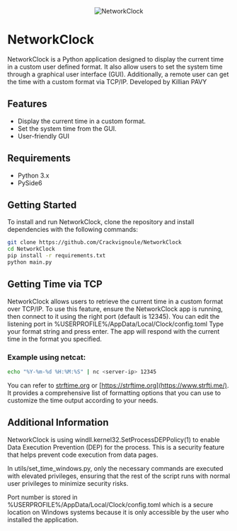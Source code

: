 <div align="center">
    <img src="https://i.imgur.com/860WSwn.png" alt="NetworkClock">
</div>

# NetworkClock

NetworkClock is a Python application designed to display the current time in a custom user defined format. It also allow users to set the system time through a graphical user interface (GUI). Additionally, a remote user can get the time with a custom format via TCP/IP. Developed by Killian PAVY

## Features

- Display the current time in a custom format.
- Set the system time from the GUI.
- User-friendly GUI

## Requirements

- Python 3.x
- PySide6

## Getting Started

To install and run NetworkClock, clone the repository and install dependencies with the following commands:

```sh
git clone https://github.com/Crackvignoule/NetworkClock
cd NetworkClock
pip install -r requirements.txt
python main.py
```

## Getting Time via TCP

NetworkClock allows users to retrieve the current time in a custom format over TCP/IP. To use this feature, ensure the NetworkClock app is running, then connect to it using the right port (default is 12345). You can edit the listening port in %USERPROFILE%/AppData/Local/Clock/config.toml
Type your format string and press enter. The app will respond with the current time in the format you specified.

### Example using netcat:

```sh
echo "%Y-%m-%d %H:%M:%S" | nc <server-ip> 12345
```

You can refer to [strftime.org](https://strftime.org/) or [https://strftime.org](https://www.strfti.me/). It provides a comprehensive list of formatting options that you can use to customize the time output according to your needs.

## Additional Information

NetworkClock is using windll.kernel32.SetProcessDEPPolicy(1) to enable Data Execution Prevention (DEP) for the process. This is a security feature that helps prevent code execution from data pages.

In utils/set_time_windows.py, only the necessary commands are executed with elevated privileges, ensuring that the rest of the script runs with normal user privileges to minimize security risks.

Port number is stored in %USERPROFILE%/AppData/Local/Clock/config.toml which is a secure location on Windows systems because it is only accessible by the user who installed the application.